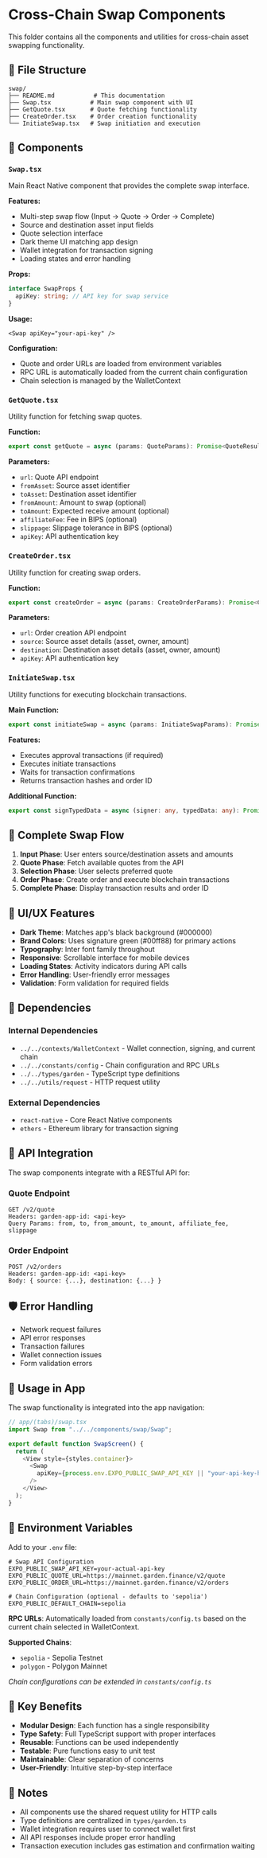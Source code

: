 # Cross-Chain Swap Components

This folder contains all the components and utilities for cross-chain asset swapping functionality.

## 📁 File Structure

```
swap/
├── README.md           # This documentation
├── Swap.tsx           # Main swap component with UI
├── GetQuote.tsx       # Quote fetching functionality
├── CreateOrder.tsx    # Order creation functionality
└── InitiateSwap.tsx   # Swap initiation and execution
```

## 🔧 Components

### `Swap.tsx`

Main React Native component that provides the complete swap interface.

**Features:**

- Multi-step swap flow (Input → Quote → Order → Complete)
- Source and destination asset input fields
- Quote selection interface
- Dark theme UI matching app design
- Wallet integration for transaction signing
- Loading states and error handling

**Props:**

```typescript
interface SwapProps {
  apiKey: string; // API key for swap service
}
```

**Usage:**

```tsx
<Swap apiKey="your-api-key" />
```

**Configuration:**

- Quote and order URLs are loaded from environment variables
- RPC URL is automatically loaded from the current chain configuration
- Chain selection is managed by the WalletContext

### `GetQuote.tsx`

Utility function for fetching swap quotes.

**Function:**

```typescript
export const getQuote = async (params: QuoteParams): Promise<QuoteResult[]>
```

**Parameters:**

- `url`: Quote API endpoint
- `fromAsset`: Source asset identifier
- `toAsset`: Destination asset identifier
- `fromAmount`: Amount to swap (optional)
- `toAmount`: Expected receive amount (optional)
- `affiliateFee`: Fee in BIPS (optional)
- `slippage`: Slippage tolerance in BIPS (optional)
- `apiKey`: API authentication key

### `CreateOrder.tsx`

Utility function for creating swap orders.

**Function:**

```typescript
export const createOrder = async (params: CreateOrderParams): Promise<CreateOrderResult>
```

**Parameters:**

- `url`: Order creation API endpoint
- `source`: Source asset details (asset, owner, amount)
- `destination`: Destination asset details (asset, owner, amount)
- `apiKey`: API authentication key

### `InitiateSwap.tsx`

Utility functions for executing blockchain transactions.

**Main Function:**

```typescript
export const initiateSwap = async (params: InitiateSwapParams): Promise<SwapExecutionResult>
```

**Features:**

- Executes approval transactions (if required)
- Executes initiate transactions
- Waits for transaction confirmations
- Returns transaction hashes and order ID

**Additional Function:**

```typescript
export const signTypedData = async (signer: any, typedData: any): Promise<string>
```

## 🔄 Complete Swap Flow

1. **Input Phase**: User enters source/destination assets and amounts
2. **Quote Phase**: Fetch available quotes from the API
3. **Selection Phase**: User selects preferred quote
4. **Order Phase**: Create order and execute blockchain transactions
5. **Complete Phase**: Display transaction results and order ID

## 🎨 UI/UX Features

- **Dark Theme**: Matches app's black background (#000000)
- **Brand Colors**: Uses signature green (#00ff88) for primary actions
- **Typography**: Inter font family throughout
- **Responsive**: Scrollable interface for mobile devices
- **Loading States**: Activity indicators during API calls
- **Error Handling**: User-friendly error messages
- **Validation**: Form validation for required fields

## 🔧 Dependencies

### Internal Dependencies

- `../../contexts/WalletContext` - Wallet connection, signing, and current chain
- `../../constants/config` - Chain configuration and RPC URLs
- `../../types/garden` - TypeScript type definitions
- `../../utils/request` - HTTP request utility

### External Dependencies

- `react-native` - Core React Native components
- `ethers` - Ethereum library for transaction signing

## 📡 API Integration

The swap components integrate with a RESTful API for:

### Quote Endpoint

```
GET /v2/quote
Headers: garden-app-id: <api-key>
Query Params: from, to, from_amount, to_amount, affiliate_fee, slippage
```

### Order Endpoint

```
POST /v2/orders
Headers: garden-app-id: <api-key>
Body: { source: {...}, destination: {...} }
```

## 🛡️ Error Handling

- Network request failures
- API error responses
- Transaction failures
- Wallet connection issues
- Form validation errors

## 🚀 Usage in App

The swap functionality is integrated into the app navigation:

```typescript
// app/(tabs)/swap.tsx
import Swap from "../../components/swap/Swap";

export default function SwapScreen() {
  return (
    <View style={styles.container}>
      <Swap
        apiKey={process.env.EXPO_PUBLIC_SWAP_API_KEY || "your-api-key-here"}
      />
    </View>
  );
}
```

## 🔐 Environment Variables

Add to your `.env` file:

```
# Swap API Configuration
EXPO_PUBLIC_SWAP_API_KEY=your-actual-api-key
EXPO_PUBLIC_QUOTE_URL=https://mainnet.garden.finance/v2/quote
EXPO_PUBLIC_ORDER_URL=https://mainnet.garden.finance/v2/orders

# Chain Configuration (optional - defaults to 'sepolia')
EXPO_PUBLIC_DEFAULT_CHAIN=sepolia
```

**RPC URLs**: Automatically loaded from `constants/config.ts` based on the current chain selected in WalletContext.

**Supported Chains**:

- `sepolia` - Sepolia Testnet
- `polygon` - Polygon Mainnet

_Chain configurations can be extended in `constants/config.ts`_

## 🎯 Key Benefits

- **Modular Design**: Each function has a single responsibility
- **Type Safety**: Full TypeScript support with proper interfaces
- **Reusable**: Functions can be used independently
- **Testable**: Pure functions easy to unit test
- **Maintainable**: Clear separation of concerns
- **User-Friendly**: Intuitive step-by-step interface

## 📝 Notes

- All components use the shared request utility for HTTP calls
- Type definitions are centralized in `types/garden.ts`
- Wallet integration requires user to connect wallet first
- All API responses include proper error handling
- Transaction execution includes gas estimation and confirmation waiting
